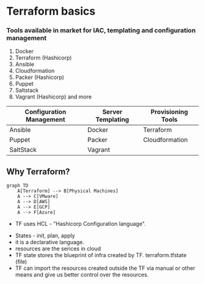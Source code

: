 # Terraform basics

### Tools available in market for IAC, templating and configuration management

1. Docker
2. Terraform (Hashicorp)
3. Ansible
4. Cloudformation
5. Packer (Hashicorp)
6. Puppet
7. Saltstack
8. Vagrant (Hashicorp) and more

| Configuration Management | Server Templating | Provisioning Tools |
| ------------------------ | ----------------- | ------------------ |
| Ansible                  | Docker            | Terraform          |
| Puppet                   | Packer            | Cloudformation     |
| SaltStack                | Vagrant           |                    |

## Why Terraform?

```mermaid
graph TD
    A[Terraform] --> B[Physical Machines]
    A --> C[VMware]
    A --> D[AWS]
    A --> E[GCP]
    A --> F[Azure]
```

- TF uses HCL - "Hashicorp Configuration language".

* States - init, plan, apply
* it is a declarative language.
* resources are the serices in cloud
* TF state stores the blueprint of infra created by TF. terraform.tfstate (file)
* TF can import the resources created outside the TF via manual or other means and give us better control over the resources.
